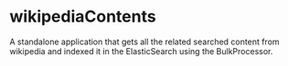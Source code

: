 # wikipediaContents

A standalone application that gets all the related searched content from wikipedia and indexed it in the ElasticSearch using the BulkProcessor.
